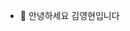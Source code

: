- 👋 안녕하세요 김영현입니다


<!---
shein1007/shein1007 is a ✨ special ✨ repository because its `README.md` (this file) appears on your GitHub profile.
You can click the Preview link to take a look at your changes.
--->
